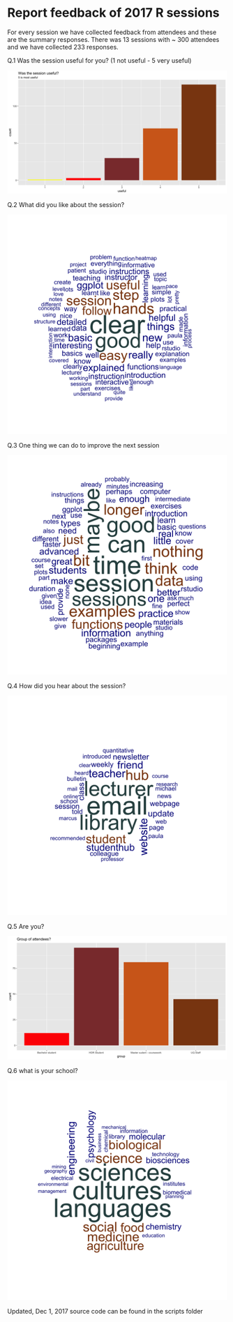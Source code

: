 # Report feedback of 2017 R sessions

For every session we have collected feedback from attendees and these are the summary responses.
There was 13 sessions with ~ 300 attendees and we have collected 233 responses.

Q.1 Was the session useful for you? (1 not useful - 5 very useful)

![](figures/_useful_.png)

Q.2 What did you like about the session?

![](figures/_Good_.png)

Q.3 One thing we can do to improve the next session

![](figures/_toImprove_.png)

Q.4 How did you hear about the session?

![](figures/_Hear_.png)

Q.5 Are you?

![](figures/_group_.png)

Q.6 what is your school?

![](figures/_School_.png)



Updated, Dec 1, 2017
source code can be found in the scripts folder
